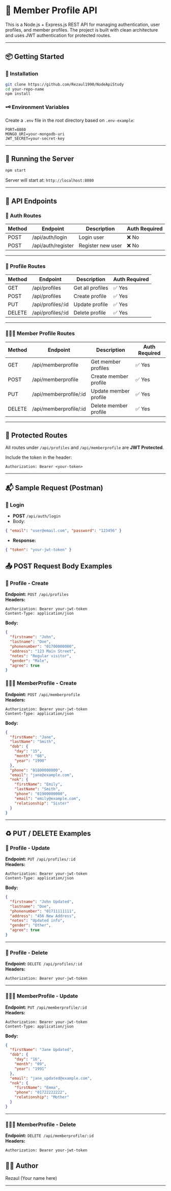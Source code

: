 
# 🚀 Member Profile API

This is a Node.js + Express.js REST API for managing authentication, user profiles, and member profiles. The project is built with clean architecture and uses JWT authentication for protected routes.

---

## 📦 Getting Started

### 🔧 Installation

```bash
git clone https://github.com/Rezaul1990/NodeApiStudy
cd your-repo-name
npm install
```

### 🗝️ Environment Variables

Create a `.env` file in the root directory based on `.env-example`:

```
PORT=8080
MONGO_URI=your-mongodb-uri
JWT_SECRET=your-secret-key
```

---

## 🧪 Running the Server

```bash
npm start
```

Server will start at: `http://localhost:8080`

---

## 📡 API Endpoints

### 🔐 Auth Routes

| Method | Endpoint             | Description        | Auth Required |
|--------|----------------------|--------------------|----------------|
| POST   | /api/auth/login      | Login user         | ❌ No         |
| POST   | /api/auth/register   | Register new user  | ❌ No         |

---

### 👤 Profile Routes

| Method | Endpoint             | Description         | Auth Required |
|--------|----------------------|---------------------|----------------|
| GET    | /api/profiles        | Get all profiles    | ✅ Yes        |
| POST   | /api/profiles        | Create profile      | ✅ Yes        |
| PUT    | /api/profiles/:id    | Update profile      | ✅ Yes        |
| DELETE | /api/profiles/:id    | Delete profile      | ✅ Yes        |

---

### 🧑‍🤝‍🧑 Member Profile Routes

| Method | Endpoint                | Description             | Auth Required |
|--------|-------------------------|-------------------------|----------------|
| GET    | /api/memberprofile      | Get member profiles     | ✅ Yes        |
| POST   | /api/memberprofile      | Create member profile   | ✅ Yes        |
| PUT    | /api/memberprofile/:id  | Update member profile   | ✅ Yes        |
| DELETE | /api/memberprofile/:id  | Delete member profile   | ✅ Yes        |

---

## 🔐 Protected Routes

All routes under `/api/profiles` and `/api/memberprofile` are **JWT Protected**.

Include the token in the header:

```
Authorization: Bearer <your-token>
```

---

## 📬 Sample Request (Postman)

### 🔸 Login

- **POST** `/api/auth/login`
- Body:
```json
{ "email": "user@email.com", "password": "123456" }
```

- **Response:**
```json
{ "token": "your-jwt-token" }
```


## 📤 POST Request Body Examples

### 👤 Profile - Create

**Endpoint:** `POST /api/profiles`  
**Headers:**
```
Authorization: Bearer your-jwt-token
Content-Type: application/json
```

**Body:**
```json
{
  "firstname": "John",
  "lastname": "Doe",
  "phonenumber": "01700000000",
  "address": "123 Main Street",
  "notes": "Regular visitor",
  "gender": "Male",
  "agree": true
}
```



### 🧑‍🤝‍🧑 MemberProfile - Create

**Endpoint:** `POST /api/memberprofile`  
**Headers:**
```
Authorization: Bearer your-jwt-token
Content-Type: application/json
```

**Body:**
```json
{
  "firstName": "Jane",
  "lastName": "Smith",
  "dob": {
    "day": "15",
    "month": "08",
    "year": "1990"
  },
  "phone": "01800000000",
  "email": "jane@example.com",
  "nok": {
    "firstName": "Emily",
    "lastName": "Smith",
    "phone": "01900000000",
    "email": "emily@example.com",
    "relationship": "Sister"
  }
}
```

---

## ♻️ PUT / DELETE Examples

### 👤 Profile - Update

**Endpoint:** `PUT /api/profiles/:id`  
**Headers:**
```
Authorization: Bearer your-jwt-token
Content-Type: application/json
```

**Body:**
```json
{
  "firstname": "John Updated",
  "lastname": "Doe",
  "phonenumber": "01711111111",
  "address": "456 New Address",
  "notes": "Updated info",
  "gender": "Other",
  "agree": true
}
```

---

### 👤 Profile - Delete

**Endpoint:** `DELETE /api/profiles/:id`  
**Headers:**
```
Authorization: Bearer your-jwt-token
```

---

### 🧑‍🤝‍🧑 MemberProfile - Update

**Endpoint:** `PUT /api/memberprofile/:id`  
**Headers:**
```
Authorization: Bearer your-jwt-token
Content-Type: application/json
```

**Body:**
```json
{
  "firstName": "Jane Updated",
  "dob": {
    "day": "16",
    "month": "09",
    "year": "1991"
  },
  "email": "jane_updated@example.com",
  "nok": {
    "firstName": "Emma",
    "phone": "01722222222",
    "relationship": "Mother"
  }
}
```

---

### 🧑‍🤝‍🧑 MemberProfile - Delete

**Endpoint:** `DELETE /api/memberprofile/:id`  
**Headers:**
```
Authorization: Bearer your-jwt-token
```



## 👨‍💻 Author

Rezaul (Your name here)

---
